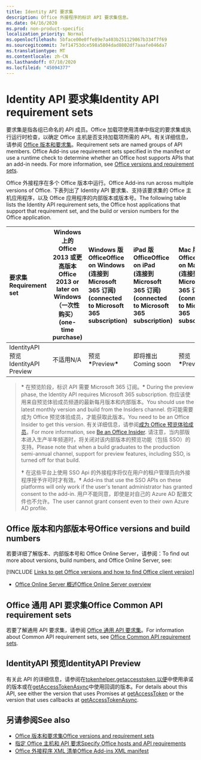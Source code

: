 ```yaml
---
title: Identity API 要求集
description: Office 外接程序的标识 API 要求集信息。
ms.date: 04/16/2020
ms.prod: non-product-specific
localization_priority: Normal
ms.openlocfilehash: 5bface00e0ffe89e7a403b251129867b334f7f69
ms.sourcegitcommit: 7ef14753dce598a5804dad8802df7aaafe046da7
ms.translationtype: MT
ms.contentlocale: zh-CN
ms.lasthandoff: 07/10/2020
ms.locfileid: "45094377"
---
```

# <a name="identity-api-requirement-sets"></a><span data-ttu-id="b6187-103">Identity API 要求集</span><span class="sxs-lookup"><span data-stu-id="b6187-103">Identity API requirement sets</span></span>

<span data-ttu-id="b6187-p101">要求集是指各组已命名的 API 成员。Office 加载项使用清单中指定的要求集或执行运行时检查，以确定 Office 主机是否支持加载项所需的 API。有关详细信息，请参阅 [Office 版本和要求集](../../develop/office-versions-and-requirement-sets.md)。</span><span class="sxs-lookup"><span data-stu-id="b6187-p101">Requirement sets are named groups of API members. Office Add-ins use requirement sets specified in the manifest or use a runtime check to determine whether an Office host supports APIs that an add-in needs. For more information, see [Office versions and requirement sets](../../develop/office-versions-and-requirement-sets.md).</span></span>

<span data-ttu-id="b6187-107">Office 外接程序在多个 Office 版本中运行。</span><span class="sxs-lookup"><span data-stu-id="b6187-107">Office Add-ins run across multiple versions of Office.</span></span> <span data-ttu-id="b6187-108">下表列出了 Identity API 要求集、支持该要求集的 Office 主机应用程序，以及 Office 应用程序的内部版本或版本号。</span><span class="sxs-lookup"><span data-stu-id="b6187-108">The following table lists the Identity API requirement sets, the Office host applications that support that requirement set, and the build or version numbers for the Office application.</span></span>

|  <span data-ttu-id="b6187-109">要求集</span><span class="sxs-lookup"><span data-stu-id="b6187-109">Requirement set</span></span>  | <span data-ttu-id="b6187-110">Windows 上的 Office 2013 或更高版本</span><span class="sxs-lookup"><span data-stu-id="b6187-110">Office 2013 or later on Windows</span></span><br><span data-ttu-id="b6187-111">（一次性购买）</span><span class="sxs-lookup"><span data-stu-id="b6187-111">(one-time purchase)</span></span> | <span data-ttu-id="b6187-112">Windows 版 Office</span><span class="sxs-lookup"><span data-stu-id="b6187-112">Office on Windows</span></span><br><span data-ttu-id="b6187-113"> (连接到 Microsoft 365 订阅) </span><span class="sxs-lookup"><span data-stu-id="b6187-113">(connected to Microsoft 365 subscription)</span></span> |  <span data-ttu-id="b6187-114">iPad 版 Office</span><span class="sxs-lookup"><span data-stu-id="b6187-114">Office on iPad</span></span><br><span data-ttu-id="b6187-115"> (连接到 Microsoft 365 订阅) </span><span class="sxs-lookup"><span data-stu-id="b6187-115">(connected to Microsoft 365 subscription)</span></span>  |  <span data-ttu-id="b6187-116">Mac 版 Office</span><span class="sxs-lookup"><span data-stu-id="b6187-116">Office on Mac</span></span><br><span data-ttu-id="b6187-117"> (连接到 Microsoft 365 订阅) </span><span class="sxs-lookup"><span data-stu-id="b6187-117">(connected to Microsoft 365 subscription)</span></span>  | <span data-ttu-id="b6187-118">Office 网页版</span><span class="sxs-lookup"><span data-stu-id="b6187-118">Office on the web</span></span>  | <span data-ttu-id="b6187-119">SharePoint Online</span><span class="sxs-lookup"><span data-stu-id="b6187-119">SharePoint Online</span></span> | <span data-ttu-id="b6187-120">OneDrive.com</span><span class="sxs-lookup"><span data-stu-id="b6187-120">OneDrive.com</span></span> |<span data-ttu-id="b6187-121">Outlook.com & Exchange Online</span><span class="sxs-lookup"><span data-stu-id="b6187-121">Outlook.com & Exchange Online</span></span>|
|:-----|-----|:-----|:-----|:-----|:-----|:-----|:-----|:-----|
| <span data-ttu-id="b6187-122">IdentityAPI 预览</span><span class="sxs-lookup"><span data-stu-id="b6187-122">IdentityAPI Preview</span></span>  | <span data-ttu-id="b6187-123">不适用</span><span class="sxs-lookup"><span data-stu-id="b6187-123">N/A</span></span> | <span data-ttu-id="b6187-124">预览<b>\*</b></span><span class="sxs-lookup"><span data-stu-id="b6187-124">Preview<b>\*</b></span></span> | <span data-ttu-id="b6187-125">即将推出</span><span class="sxs-lookup"><span data-stu-id="b6187-125">Coming soon</span></span> | <span data-ttu-id="b6187-126">预览<b>\*</b></span><span class="sxs-lookup"><span data-stu-id="b6187-126">Preview<b>\*</b></span></span> | <span data-ttu-id="b6187-127">预览<b>\* &#8224;</b></span><span class="sxs-lookup"><span data-stu-id="b6187-127">Preview<b>\*&#8224;</b></span></span> | <span data-ttu-id="b6187-128">预览<b>\* &#8224;</b></span><span class="sxs-lookup"><span data-stu-id="b6187-128">Preview<b>\*&#8224;</b></span></span>| <span data-ttu-id="b6187-129">即将推出</span><span class="sxs-lookup"><span data-stu-id="b6187-129">Coming soon</span></span> | <span data-ttu-id="b6187-130">即将推出</span><span class="sxs-lookup"><span data-stu-id="b6187-130">Coming soon</span></span> |

> <span data-ttu-id="b6187-131">**&#42;** 在预览阶段，标识 API 需要 Microsoft 365 订阅。</span><span class="sxs-lookup"><span data-stu-id="b6187-131">**&#42;** During the preview phase, the Identity API requires Microsoft 365 subscription.</span></span> <span data-ttu-id="b6187-132">你应该使用来自预览体验成员频道的最新每月版本和内部版本。</span><span class="sxs-lookup"><span data-stu-id="b6187-132">You should use the latest monthly version and build from the Insiders channel.</span></span> <span data-ttu-id="b6187-133">你可能需要成为 Office 预览体验成员，才能获取此版本。</span><span class="sxs-lookup"><span data-stu-id="b6187-133">You need to be an Office Insider to get this version.</span></span> <span data-ttu-id="b6187-134">有关详细信息，请参阅[成为 Office 预览体验成员](https://insider.office.com)。</span><span class="sxs-lookup"><span data-stu-id="b6187-134">For more information, see [Be an Office Insider](https://insider.office.com).</span></span> <span data-ttu-id="b6187-135">请注意，当内部版本进入生产半年频道时，将关闭对该内部版本的预览功能（包括 SSO）的支持。</span><span class="sxs-lookup"><span data-stu-id="b6187-135">Please note that when a build graduates to the production semi-annual channel, support for preview features, including SSO, is turned off for that build.</span></span>
>
> <span data-ttu-id="b6187-136">**&#8224;** 在这些平台上使用 SSO Api 的外接程序将仅在用户的租户管理员向外接程序授予许可时才有效。</span><span class="sxs-lookup"><span data-stu-id="b6187-136">**&#8224;** Add-ins that use the SSO APIs on these platforms will only work if the user's tenant administrator has granted consent to the add-in.</span></span> <span data-ttu-id="b6187-137">用户不能同意，即使是对自己的 Azure AD 配置文件也不允许。</span><span class="sxs-lookup"><span data-stu-id="b6187-137">The user cannot grant consent even to their own Azure AD profile.</span></span>

## <a name="office-versions-and-build-numbers"></a><span data-ttu-id="b6187-138">Office 版本和内部版本号</span><span class="sxs-lookup"><span data-stu-id="b6187-138">Office versions and build numbers</span></span>

<span data-ttu-id="b6187-139">若要详细了解版本、内部版本号和 Office Online Server，请参阅：</span><span class="sxs-lookup"><span data-stu-id="b6187-139">To find out more about versions, build numbers, and Office Online Server, see:</span></span>

[!INCLUDE [Links to get Office versions and how to find Office client version](../../includes/links-get-office-versions-builds.md)]
- [<span data-ttu-id="b6187-140">Office Online Server 概述</span><span class="sxs-lookup"><span data-stu-id="b6187-140">Office Online Server overview</span></span>](/officeonlineserver/office-online-server-overview)

## <a name="office-common-api-requirement-sets"></a><span data-ttu-id="b6187-141">Office 通用 API 要求集</span><span class="sxs-lookup"><span data-stu-id="b6187-141">Office Common API requirement sets</span></span>

<span data-ttu-id="b6187-142">若要了解通用 API 要求集，请参阅 [Office 通用 API 要求集](office-add-in-requirement-sets.md)。</span><span class="sxs-lookup"><span data-stu-id="b6187-142">For information about Common API requirement sets, see [Office Common API requirement sets](office-add-in-requirement-sets.md).</span></span>

## <a name="identityapi-preview"></a><span data-ttu-id="b6187-143">IdentityAPI 预览</span><span class="sxs-lookup"><span data-stu-id="b6187-143">IdentityAPI Preview</span></span>

<span data-ttu-id="b6187-144">有关此 API 的详细信息，请参阅在[tokenhelper.getaccesstoken 以便](/javascript/api/office-runtime/officeruntime.auth#getaccesstoken-options-)中使用承诺的版本或在[getAccessTokenAsync](/javascript/api/office/office.auth#getaccesstokenasync-options--callback-)中使用回调的版本。</span><span class="sxs-lookup"><span data-stu-id="b6187-144">For details about this API, see either the version that uses Promises at [getAccessToken](/javascript/api/office-runtime/officeruntime.auth#getaccesstoken-options-) or the version that uses callbacks at [getAccessTokenAsync](/javascript/api/office/office.auth#getaccesstokenasync-options--callback-).</span></span>

## <a name="see-also"></a><span data-ttu-id="b6187-145">另请参阅</span><span class="sxs-lookup"><span data-stu-id="b6187-145">See also</span></span>

- [<span data-ttu-id="b6187-146">Office 版本和要求集</span><span class="sxs-lookup"><span data-stu-id="b6187-146">Office versions and requirement sets</span></span>](../../develop/office-versions-and-requirement-sets.md)
- [<span data-ttu-id="b6187-147">指定 Office 主机和 API 要求</span><span class="sxs-lookup"><span data-stu-id="b6187-147">Specify Office hosts and API requirements</span></span>](../../develop/specify-office-hosts-and-api-requirements.md)
- [<span data-ttu-id="b6187-148">Office 外接程序 XML 清单</span><span class="sxs-lookup"><span data-stu-id="b6187-148">Office Add-ins XML manifest</span></span>](../../develop/add-in-manifests.md)
